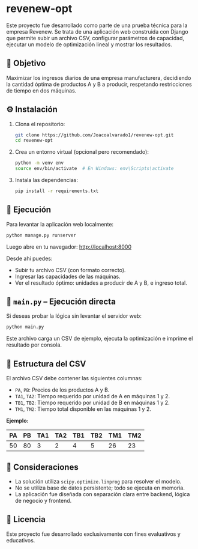 # revenew-opt

Este proyecto fue desarrollado como parte de una prueba técnica para la empresa Revenew. Se trata de una aplicación web construida con Django que permite subir un archivo CSV, configurar parámetros de capacidad, ejecutar un modelo de optimización lineal y mostrar los resultados.

## 🎯 Objetivo

Maximizar los ingresos diarios de una empresa manufacturera, decidiendo la cantidad óptima de productos A y B a producir, respetando restricciones de tiempo en dos máquinas.

## ⚙️ Instalación

1. Clona el repositorio:
   ```bash
   git clone https://github.com/Joacoalvarado1/revenew-opt.git
   cd revenew-opt
   ```

2. Crea un entorno virtual (opcional pero recomendado):
   ```bash
   python -m venv env
   source env/bin/activate  # En Windows: env\Scripts\activate
   ```

3. Instala las dependencias:
   ```bash
   pip install -r requirements.txt
   ```

## 🚀 Ejecución

Para levantar la aplicación web localmente:

```bash
python manage.py runserver
```

Luego abre en tu navegador: [http://localhost:8000](http://localhost:8000)

Desde ahí puedes:
- Subir tu archivo CSV (con formato correcto).
- Ingresar las capacidades de las máquinas.
- Ver el resultado óptimo: unidades a producir de A y B, e ingreso total.

## 🧪 `main.py` – Ejecución directa

Si deseas probar la lógica sin levantar el servidor web:

```bash
python main.py
```

Este archivo carga un CSV de ejemplo, ejecuta la optimización e imprime el resultado por consola.

## 📂 Estructura del CSV

El archivo CSV debe contener las siguientes columnas:

- `PA`, `PB`: Precios de los productos A y B.
- `TA1`, `TA2`: Tiempo requerido por unidad de A en máquinas 1 y 2.
- `TB1`, `TB2`: Tiempo requerido por unidad de B en máquinas 1 y 2.
- `TM1`, `TM2`: Tiempo total disponible en las máquinas 1 y 2.

**Ejemplo:**

| PA | PB | TA1 | TA2 | TB1 | TB2 | TM1 | TM2 |
|----|----|-----|-----|-----|-----|-----|-----|
| 50 | 80 | 3   | 2   | 4   | 5   | 26  | 23  |

## 📌 Consideraciones

- La solución utiliza `scipy.optimize.linprog` para resolver el modelo.
- No se utiliza base de datos persistente; todo se ejecuta en memoria.
- La aplicación fue diseñada con separación clara entre backend, lógica de negocio y frontend.

## 📄 Licencia

Este proyecto fue desarrollado exclusivamente con fines evaluativos y educativos.
